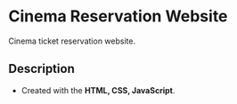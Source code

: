 # Cinema Reservation Website
Cinema ticket reservation website.

## Description
- Created with the **HTML, CSS, JavaScript**.
